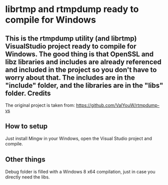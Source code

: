 librtmp and rtmpdump ready to compile for Windows
===========

This is the rtmpdump utility (and librtmp) VisualStudio project ready to compile for Windows.
The good thing is that OpenSSL and libz libraries and includes are already referenced and included in the project so you don't have to worry about that.
The includes are in the "include" folder, and the libraries are in the "libs" folder.
Credits
-------
The original project is taken from: https://github.com/ValYouW/rtmpdump-vs

How to setup
------------
Just install Mingw in your Windows, open the Visual Studio project and compile.
   
Other things
------------
Debug folder is filled with a Windows 8 x64 compilation, just in case you directly need the libs.

